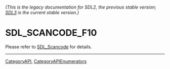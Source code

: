 ###### (This is the legacy documentation for SDL2, the previous stable version; [SDL3](https://wiki.libsdl.org/SDL3/) is the current stable version.)
# SDL_SCANCODE_F10

Please refer to [SDL_Scancode](SDL_Scancode) for details.

----
[CategoryAPI](CategoryAPI), [CategoryAPIEnumerators](CategoryAPIEnumerators)

